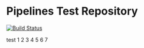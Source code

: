# Pipelines Test Repository

[![Build Status](https://semaphoreci.com/api/v1/renderedtext/pipelines-test-repo-auto-call/branches/master/badge.svg)](https://semaphoreci.com/renderedtext/pipelines-test-repo-auto-call)


test 1 2 3 4 5 6
7
